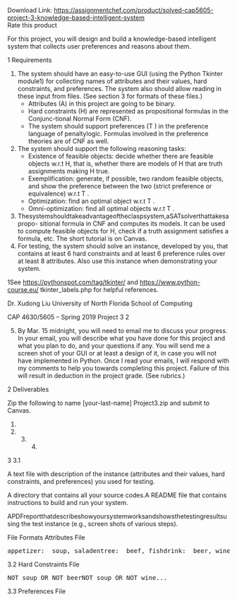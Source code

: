 Download Link: https://assignmentchef.com/product/solved-cap5605-project-3-knowledge-based-intelligent-system
<br>
<span class="kksr-muted">Rate this product</span>

For this project, you will design and build a knowledge-based intelligent system that collects user preferences and reasons about them.

1 Requirements

<ol>

 <li>The system should have an easy-to-use GUI (using the Python Tkinter module1) for collecting names of attributes and their values, hard constraints, and preferences. The system also should allow reading in these input from files. (See section 3 for formats of these files.)

  <ul>

   <li>Attributes (A) in this project are going to be binary.</li>

   <li>Hard constraints (H) are represented as propositional formulas in the Conjunc-tional Normal Form (CNF).</li>

   <li>The system should support preferences (T ) in the preference language of penaltylogic. Formulas involved in the preference theories are of CNF as well.</li>

  </ul></li>

 <li>The system should support the following reasoning tasks:

  <ul>

   <li>Existence of feasible objects: decide whether there are feasible objects w.r.t H, that is, whether there are models of H that are truth assignments making H true.</li>

   <li>Exemplification: generate, if possible, two random feasible objects, and show the preference between the two (strict preference or equivalence) w.r.t T .</li>

   <li>Optimization: find an optimal object w.r.t T .</li>

   <li>Omni-optimization: find all optimal objects w.r.t T .</li>

  </ul></li>

 <li>Thesystemshouldtakeadvantageoftheclaspsystem,aSATsolverthattakesapropo- sitional formula in CNF and computes its models. It can be used to compute feasible objects for H, check if a truth assignment satisfies a formula, etc. The short tutorial is on Canvas.</li>

 <li>For testing, the system should solve an instance, developed by you, that contains at least 6 hard constraints and at least 6 preference rules over at least 8 attributes. Also use this instance when demonstrating your system.</li>

</ol>

1See https://pythonspot.com/tag/tkinter/ and https://www.python-course.eu/ tkinter_labels.php for helpful references.

Dr. Xudong Liu University of North Florida School of Computing

CAP 4630/5605 – Spring 2019 Project 3 2

5. By Mar. 15 midnight, you will need to email me to discuss your progress. In your email, you will describe what you have done for this project and what you plan to do, and your questions if any. You will send me a screen shot of your GUI or at least a design of it, in case you will not have implemented in Python. Once I read your emails, I will respond with my comments to help you towards completing this project. Failure of this will result in deduction in the project grade. (See rubrics.)

2 Deliverables

Zip the following to name [your-last-name] Project3.zip and submit to Canvas.

1.

2. 3. 4.

3 3.1

A text file with description of the instance (attributes and their values, hard constraints, and preferences) you used for testing.

A directory that contains all your source codes.A README file that contains instructions to build and run your system.

APDFreportthatdescribeshowyoursystemworksandshowsthetestingresultsusing the test instance (e.g., screen shots of various steps).

File Formats Attributes File

<pre>appetizer:  soup, saladentree:  beef, fishdrink:  beer, winedissert:  cake, ice-cream...</pre>

3.2 Hard Constraints File

<pre>NOT soup OR NOT beerNOT soup OR NOT wine...</pre>

3.3 Preferences File